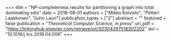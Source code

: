 +++
title = "NP-completeness results for partitioning a graph into total dominating sets"
date = 2018-08-01
authors = ["Mikko Koivisto", "Petteri Laakkonen", "Juho Lauri"]
publication_types = ["2"]
abstract = ""
featured = false
publication = "*Theoretical Computer Science, in press*"
url_pdf = "https://linkinghub.elsevier.com/retrieve/pii/S0304397518302202"
doi = "10.1016/j.tcs.2018.04.006"
+++

